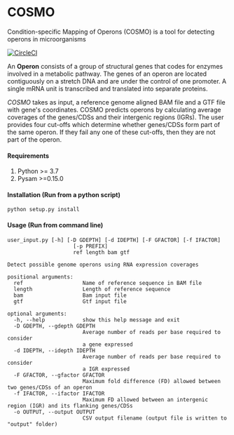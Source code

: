 # COSMO

Condition-specific Mapping of Operons (COSMO) is a tool for detecting operons in microorganisms

[![CircleCI](https://circleci.com/gh/hocinebendou/tb_operon_detection.svg?style=svg)](https://circleci.com/gh/hocinebendou/tb_operon_detection)

An **Operon** consists of a group of structural genes that codes for enzymes involved in a metabolic pathway.
The genes of an operon are located contiguously on a stretch DNA and are under the control of one promoter.
A single mRNA unit is transcribed and translated into separate proteins.

*COSMO* takes as input, a reference genome aligned BAM file and a GTF file with gene's coordinates. 
COSMO predicts operons by calculating average coverages of the genes/CDSs and their intergenic regions (IGRs). 
The user provides four cut-offs which determine whether genes/CDSs form part of the same operon. 
If they fail any one of these cut-offs, then they are not part of the operon.

#### Requirements
1. Python >= 3.7
2. Pysam >=0.15.0

#### Installation (Run from a python script)
```
python setup.py install  
```

#### Usage (Run from command line)
```
user_input.py [-h] [-D GDEPTH] [-d IDEPTH] [-F GFACTOR] [-f IFACTOR]
                     [-p PREFIX]
                     ref length bam gtf

Detect possible genome operons using RNA expression coverages

positional arguments:
  ref                   Name of reference sequence in BAM file
  length                Length of reference sequence
  bam                   Bam input file
  gtf                   Gtf input file

optional arguments:
  -h, --help            show this help message and exit
  -D GDEPTH, --gdepth GDEPTH
                        Average number of reads per base required to consider
                        a gene expressed
  -d IDEPTH, --idepth IDEPTH
                        Average number of reads per base required to consider
                        a IGR expressed
  -F GFACTOR, --gfactor GFACTOR
                        Maximum fold difference (FD) allowed between two genes/CDSs of an operon
  -f IFACTOR, --ifactor IFACTOR
                        Maximum FD allowed between an intergenic region (IGR) and its flanking genes/CDSs
  -o OUTPUT, --output OUTPUT
                        CSV output filename (output file is written to "output" folder)
```    
